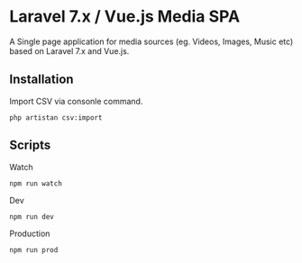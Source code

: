 # Laravel 7.x / Vue.js Media SPA

A Single page application for media sources (eg. Videos, Images, Music etc) based on Laravel 7.x and Vue.js.

## Installation

Import CSV via consonle command.

`php artistan csv:import`

## Scripts

Watch

`npm run watch`

Dev

`npm run dev`

Production

`npm run prod`
